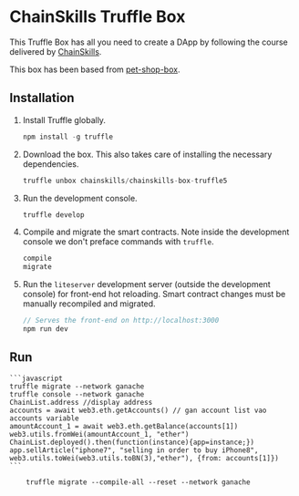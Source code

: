 # ChainSkills Truffle Box

This Truffle Box has all you need to create a DApp by following the course delivered by [ChainSkills](https://www.udemy.com/getting-started-with-ethereum-solidity-development/).

This box has been based from [pet-shop-box](https://github.com/truffle-box/pet-shop-box).

## Installation

1. Install Truffle globally.
    ```javascript
    npm install -g truffle
    ```

2. Download the box. This also takes care of installing the necessary dependencies.
    ```javascript
    truffle unbox chainskills/chainskills-box-truffle5
    ```

3. Run the development console.
    ```javascript
    truffle develop
    ```

4. Compile and migrate the smart contracts. Note inside the development console we don't preface commands with `truffle`.
    ```javascript
    compile
    migrate
    ```

5. Run the `liteserver` development server (outside the development console) for front-end hot reloading. Smart contract changes must be manually recompiled and migrated.
    ```javascript
    // Serves the front-end on http://localhost:3000
    npm run dev
    ```
## Run
    ```javascript
    truffle migrate --network ganache
    truffle console --network ganache
    ChainList.address //display address
    accounts = await web3.eth.getAccounts() // gan account list vao accounts variable
    amountAccount_1 = await web3.eth.getBalance(accounts[1])
    web3.utils.fromWei(amountAccount_1, "ether")
    ChainList.deployed().then(function(instance){app=instance;})
    app.sellArticle("iphone7", "selling in order to buy iPhone8", web3.utils.toWei(web3.utils.toBN(3),"ether"), {from: accounts[1]})
    ```
```
    truffle migrate --compile-all --reset --network ganache
```